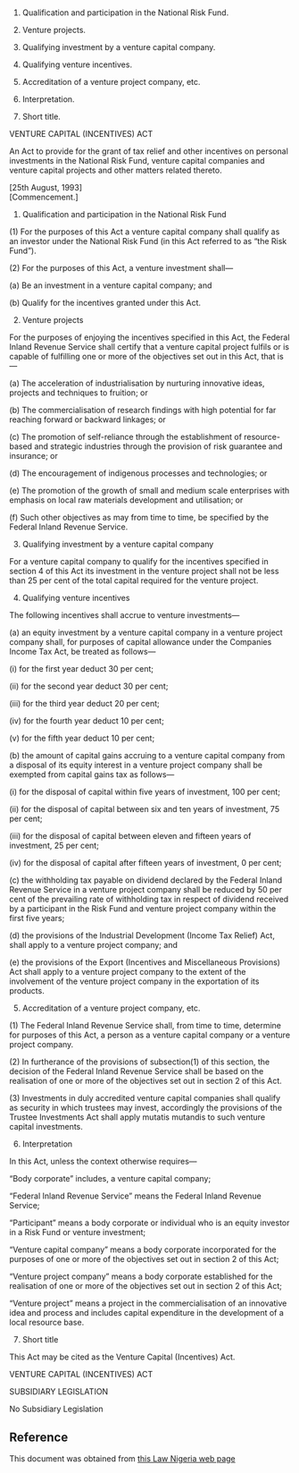 # 

1. Qualification and participation in the National Risk Fund.

2. Venture projects.

3. Qualifying investment by a venture capital company.

4. Qualifying venture incentives.

5. Accreditation of a venture project company, etc.

6. Interpretation.

7. Short title.

VENTURE CAPITAL (INCENTIVES) ACT

An Act to provide for the grant of tax relief and other incentives on personal investments in the National Risk Fund, venture capital companies and venture capital projects and other matters related thereto.

[25th August, 1993]                                                                         [Commencement.]

1. Qualification and participation in the National Risk Fund

(1) For the purposes of this Act a venture capital company shall qualify as an investor under the National Risk Fund (in this Act referred to as “the Risk Fund”).

(2) For the purposes of this Act, a venture investment shall—

(a) Be an investment in a venture capital company; and

(b) Qualify for the incentives granted under this Act.

2. Venture projects

For the purposes of enjoying the incentives specified in this Act, the Federal Inland Revenue Service shall certify that a venture capital project fulfils or is capable of fulfilling one or more of the objectives set out in this Act, that is—

(a) The acceleration of industrialisation by nurturing innovative ideas, projects and techniques to fruition; or

(b) The commercialisation of research findings with high potential for far reaching forward or backward linkages; or

(c) The promotion of self-reliance through the establishment of resource-based and strategic industries through the provision of risk guarantee and insurance; or

(d) The encouragement of indigenous processes and technologies; or

(e) The promotion of the growth of small and medium scale enterprises with emphasis on local raw materials development and utilisation; or

(f) Such other objectives as may from time to time, be specified by the Federal Inland Revenue Service.

3. Qualifying investment by a venture capital company

For a venture capital company to qualify for the incentives specified in section 4 of this Act its investment in the venture project shall not be less than 25 per cent of the total capital required for the venture project.

4. Qualifying venture incentives

The following incentives shall accrue to venture investments—

(a) an equity investment by a venture capital company in a venture project company shall, for purposes of capital allowance under the Companies Income Tax Act, be treated as follows—

(i) for the first year deduct 30 per cent;

(ii) for the second year deduct 30 per cent;

(iii) for the third year deduct 20 per cent;

(iv) for the fourth year deduct 10 per cent;

(v) for the fifth year deduct 10 per cent;

(b) the amount of capital gains accruing to a venture capital company from a disposal of its equity interest in a venture project company shall be exempted from capital gains tax as follows—

(i) for the disposal of capital within five years of investment, 100 per cent;

(ii) for the disposal of capital between six and ten years of investment, 75 per cent;

(iii) for the disposal of capital between eleven and fifteen years of investment, 25 per cent;

(iv) for the disposal of capital after fifteen years of investment, 0 per cent;

(c) the withholding tax payable on dividend declared by the Federal Inland Revenue Service in a venture project company shall be reduced by 50 per cent of the prevailing rate of withholding tax in respect of dividend received by a participant in the Risk Fund and venture project company within the first five years;

(d) the provisions of the Industrial Development (Income Tax Relief) Act, shall apply to a venture project company; and

(e) the provisions of the Export (Incentives and Miscellaneous Provisions) Act shall apply to a venture project company to the extent of the involvement of the venture project company in the exportation of its products.

5. Accreditation of a venture project company, etc.

(1) The Federal Inland Revenue Service shall, from time to time, determine for purposes of this Act, a person as a venture capital company or a venture project company.

(2) In furtherance of the provisions of subsection(1) of this section, the decision of the Federal Inland Revenue Service shall be based on the realisation of one or more of the objectives set out in section 2 of this Act.

(3) Investments in duly accredited venture capital companies shall qualify as security in which trustees may invest, accordingly the provisions of the Trustee Investments Act shall apply mutatis mutandis to such venture capital investments.

6. Interpretation

In this Act, unless the context otherwise requires—

“Body corporate” includes, a venture capital company;

“Federal Inland Revenue Service” means the Federal Inland Revenue Service;

“Participant” means a body corporate or individual who is an equity investor in a Risk Fund or venture investment;

“Venture capital company” means a body corporate incorporated for the purposes of one or more of the objectives set out in section 2 of this Act;

“Venture project company” means a body corporate established for the realisation of one or more of the objectives set out in section 2 of this Act;

“Venture project” means a project in the commercialisation of an innovative idea and process and includes capital expenditure in the development of a local resource base.

7. Short title

This Act may be cited as the Venture Capital (Incentives) Act.

VENTURE CAPITAL (INCENTIVES) ACT

SUBSIDIARY LEGISLATION

No Subsidiary Legislation

## Reference

This document was obtained from [this Law Nigeria web page](http://www.lawnigeria.com/LFN/V/Venture-Capital%28Incentives%29Act.php)
